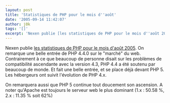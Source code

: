 ```yaml
---
layout: post
title: 'Statistiques de PHP pour le mois d''août'
date: '2005-09-14 11:42:07'
author: j0k
tags: '[]'
excerpt: 'Nexen publie [les statistiques de PHP pour le mois d''août 2005](http://www.nexen.net/interview/index.php?id=50).   On remarque une belle entrée de PHP 4.4.0 sur le "marché" du web. Contrairement à ce que beaucoup de personne disait sur les problèmes de compatibilité ascendante avec la version 4.3, PHP 4.4 a été soutenu par beaucoup de monde. Et fait une belle      ...'
---
```


Nexen publie [les statistiques de PHP pour le mois d'août 2005](http://www.nexen.net/interview/index.php?id=50).   On remarque une belle entrée de PHP 4.4.0 sur le "marché" du web. Contrairement à ce que beaucoup de personne disait sur les problèmes de compatibilité ascendante avec la version 4.3, PHP 4.4 a été soutenu par beaucoup de monde. Et fait une belle entrée, et se place déjà devant PHP 5. Les hébergeurs ont suivit l'évolution de PHP 4.x.

On remarquera aussi que PHP 5 continue tout doucement son ascension. A noter qu'Apache est toujours le serveur web le plus dominant (1.x : 50.58 %, 2.x : 11.35 % soit 62%)
